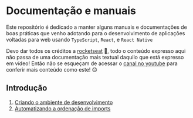 # Documentação e manuais

Este repositório é dedicado a manter alguns manuais e documentações de boas práticas que venho adotando para o desenvolvimento de aplicações voltadas para web usando `TypeScript`, `React`, e `React Native`

Devo dar todos os créditos a [rocketseat](http://github.com/rocketseat) :purple_heart:, todo o conteúdo expresso aqui não passa de uma documentação mais textual daquilo que está expresso em vídeo! Então não se esqueçam de acessar o [canal no youtube](http://youtube.com/rocketseat) para conferir mais conteúdo como este! :blush:

## Introdução

1.  [Criando o ambiente de desenvolvimento](ambiente-desenvolvimento.md)
2.  [Automatizando a ordenação de imports](automatizando-a-ordenacao-de-imports.md)